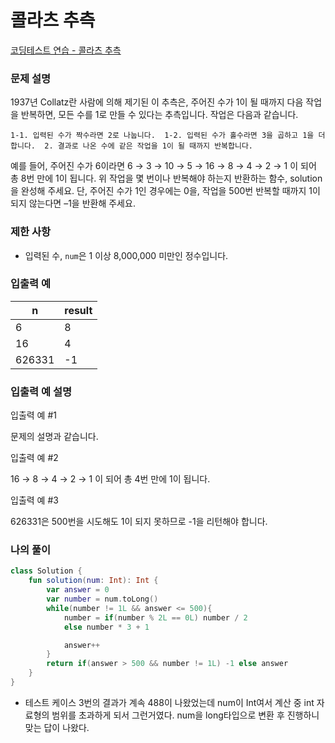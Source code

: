 # 콜라츠 추측

[코딩테스트 연습 - 콜라츠 추측](https://school.programmers.co.kr/learn/courses/30/lessons/12943)

### **문제 설명**

1937년 Collatz란 사람에 의해 제기된 이 추측은, 주어진 수가 1이 될 때까지 다음 작업을 반복하면, 모든 수를 1로 만들 수 있다는 추측입니다. 작업은 다음과 같습니다.

`1-1. 입력된 수가 짝수라면 2로 나눕니다. 
1-2. 입력된 수가 홀수라면 3을 곱하고 1을 더합니다. 
2. 결과로 나온 수에 같은 작업을 1이 될 때까지 반복합니다.`

예를 들어, 주어진 수가 6이라면 6 → 3 → 10 → 5 → 16 → 8 → 4 → 2 → 1 이 되어 총 8번 만에 1이 됩니다. 위 작업을 몇 번이나 반복해야 하는지 반환하는 함수, solution을 완성해 주세요. 단, 주어진 수가 1인 경우에는 0을, 작업을 500번 반복할 때까지 1이 되지 않는다면 –1을 반환해 주세요.

### 제한 사항

- 입력된 수, `num`은 1 이상 8,000,000 미만인 정수입니다.

### 입출력 예

| n | result |
| --- | --- |
| 6 | 8 |
| 16 | 4 |
| 626331 | -1 |

### 입출력 예 설명

입출력 예 #1

문제의 설명과 같습니다.

입출력 예 #2

16 → 8 → 4 → 2 → 1 이 되어 총 4번 만에 1이 됩니다.

입출력 예 #3

626331은 500번을 시도해도 1이 되지 못하므로 -1을 리턴해야 합니다.

### 나의 풀이

```kotlin
class Solution {
    fun solution(num: Int): Int {
        var answer = 0
        var number = num.toLong()
        while(number != 1L && answer <= 500){
            number = if(number % 2L == 0L) number / 2
            else number * 3 + 1

            answer++
        }
        return if(answer > 500 && number != 1L) -1 else answer
    }
}
```

- 테스트 케이스 3번의 결과가 계속 488이 나왔었는데 num이 Int여서 계산 중 int 자료형의 범위를 초과하게 되서 그런거였다. num을 long타입으로 변환 후 진행하니 맞는 답이 나왔다.